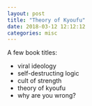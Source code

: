 ```yaml
---
layout: post
title: "Theory of Kyoufu"
date: 2018-03-12 12:12:12
categories: misc
---
```


A few book titles:

- viral ideology
- self-destructing logic
- cult of strength
- theory of kyoufu
- why are you wrong?

